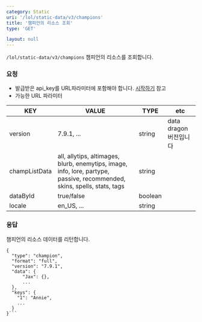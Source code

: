 ```yaml
---
category: Static
uri: '/lol/static-data/v3/champions'
title: '챔피언의 리소스 조회'
type: 'GET'

layout: null
---
```

`/lol/static-data/v3/champions`
챔피언의 리소스를 조회합니다.

### 요청


* 발급받은 api_key를 URL파라미터에 포함해야 합니다.
[시작하기](#/getting-started) 참고
* 가능한 URL 파라미터  


|KEY|VALUE|TYPE|etc|
|---|---|---|---|
|version|7.9.1, ...|string|data dragon버전입니다|
|champListData|all, allytips, altimages, blurb, enemytips, image, info, lore, partype, passive, recommended, skins, spells, stats, tags|string||
|dataById|true/false|boolean||
|locale|en_US, ...|string||

### 응답

챔피언의 리소스 데이터를 리턴합니다.

```
{
  "type": "champion",
  "format": "full",
  "version": "7.9.1",
  "data": {
      "Jax": {},
      ...
  },
  "keys": {
    "1": "Annie",
    ...
  }
}```